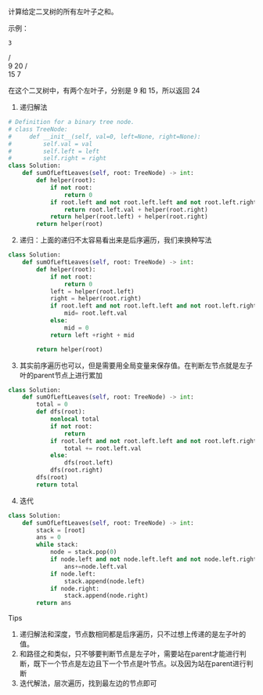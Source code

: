 计算给定二叉树的所有左叶子之和。

示例：

    3
   / \
  9  20
    /  \
   15   7

在这个二叉树中，有两个左叶子，分别是 9 和 15，所以返回 24

1. 递归解法

```python
# Definition for a binary tree node.
# class TreeNode:
#     def __init__(self, val=0, left=None, right=None):
#         self.val = val
#         self.left = left
#         self.right = right
class Solution:
    def sumOfLeftLeaves(self, root: TreeNode) -> int:
        def helper(root):
            if not root:
                return 0 
            if root.left and not root.left.left and not root.left.right:
                return root.left.val + helper(root.right)
            return helper(root.left) + helper(root.right)
        return helper(root)
```



2. 递归：上面的递归不太容易看出来是后序遍历，我们来换种写法

```python
class Solution:
    def sumOfLeftLeaves(self, root: TreeNode) -> int:
        def helper(root):
            if not root:
                return 0 
            left = helper(root.left)
            right = helper(root.right)
            if root.left and not root.left.left and not root.left.right:
                mid= root.left.val 
            else:
                mid = 0
            return left +right + mid

        return helper(root)
```



3. 其实前序遍历也可以，但是需要用全局变量来保存值。在判断左节点就是左子叶的parent节点上进行累加

```python
class Solution:
    def sumOfLeftLeaves(self, root: TreeNode) -> int:
        total = 0 
        def dfs(root):
            nonlocal total 
            if not root:
                return  
            if root.left and not root.left.left and not root.left.right:
                total += root.left.val 
            else:
                dfs(root.left)
            dfs(root.right)
        dfs(root)
        return total 
```



4. 迭代

```python
class Solution:
    def sumOfLeftLeaves(self, root: TreeNode) -> int:
        stack = [root]
        ans = 0 
        while stack:
            node = stack.pop(0)
            if node.left and not node.left.left and not node.left.right:
                ans+=node.left.val
            if node.left:
                stack.append(node.left)
            if node.right:
                stack.append(node.right)
        return ans 
```



Tips

1. 递归解法和深度，节点数相同都是后序遍历，只不过想上传递的是左子叶的值。
2. 和路径之和类似，只不够要判断节点是左子叶，需要站在parent才能进行判断，既下一个节点是左边且下一个节点是叶节点。以及因为站在parent进行判断
3. 迭代解法，层次遍历，找到最左边的节点即可